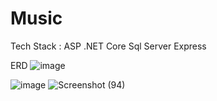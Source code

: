 # Music

Tech Stack :
ASP .NET Core
Sql Server Express

ERD
![image](https://user-images.githubusercontent.com/45487004/171347535-494f4ba3-263a-434d-90fc-d8fe71a92506.png)


![image](https://user-images.githubusercontent.com/45487004/171346548-506526be-ec43-43fe-81de-f9a5a397c820.png)
![Screenshot (94)](https://user-images.githubusercontent.com/45487004/171346663-73bb6061-f2d4-4f3d-ad04-5fda9f0f86fe.png)
